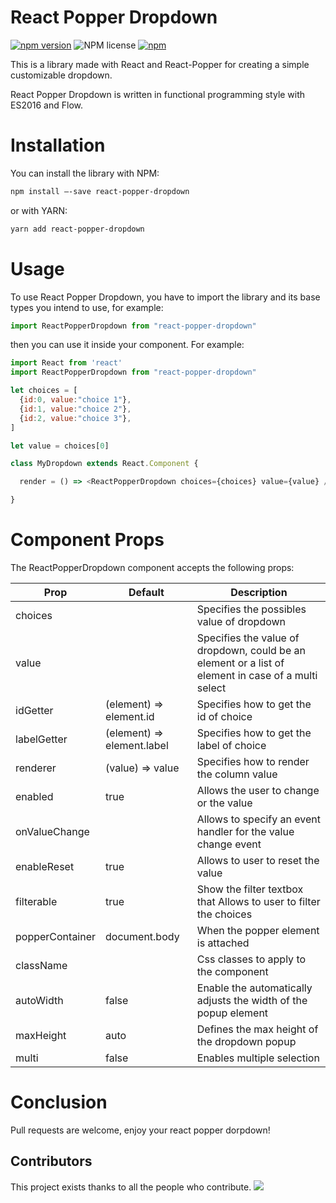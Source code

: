 # React Popper Dropdown

[![npm version](https://badge.fury.io/js/react-popper-dropdown.svg)](https://badge.fury.io/js/react-popper-dropdown)
![NPM license](https://img.shields.io/github/license/energydrink9/react-popper-dropdown.svg)
[![npm](https://img.shields.io/npm/dm/react-popper-dropdown.svg)](https://www.npmjs.com/package/react-popper-dropdown)

This is a library made with React and React-Popper for creating a simple customizable dropdown.

React Popper Dropdown is written in functional programming style with ES2016 and Flow.


# Installation

You can install the library with NPM:

```bash
npm install –-save react-popper-dropdown
```

or with YARN:

```bash
yarn add react-popper-dropdown
```


# Usage

To use React Popper Dropdown, you have to import the library and its base types you intend to use, for example:

```javascript
import ReactPopperDropdown from "react-popper-dropdown"
```

then you can use it inside your component. For example:

```javascript
import React from 'react'
import ReactPopperDropdown from "react-popper-dropdown"

let choices = [
  {id:0, value:"choice 1"},
  {id:1, value:"choice 2"},
  {id:2, value:"choice 3"},
]

let value = choices[0]

class MyDropdown extends React.Component {

  render = () => <ReactPopperDropdown choices={choices} value={value} />

}
```


# Component Props

The ReactPopperDropdown component accepts the following props:

|Prop|Default|Description|
|---|---|---|
|choices| | Specifies the possibles value of dropdown|
|value| | Specifies the value of dropdown, could be an element or a list of element in case of a multi select|
|idGetter|(element) => element.id | Specifies how to get the id of choice |
|labelGetter|(element) => element.label | Specifies how to get the label of choice |
|renderer|(value) => value| Specifies how to render the column value |
|enabled| true | Allows the user to change or the value |
|onValueChange| | Allows to specify an event handler for the value change event|
|enableReset| true | Allows to user to reset the value|
|filterable| true |Show the filter textbox that Allows to user to filter the choices|
|popperContainer| document.body | When the popper element is attached|
|className| | Css classes to apply to the component|
|autoWidth|false| Enable the automatically adjusts the width of the popup element|
|maxHeight|auto| Defines the max height of the dropdown popup|
|multi|false|Enables multiple selection|


# Conclusion

Pull requests are welcome, enjoy your react popper dorpdown!


## Contributors

This project exists thanks to all the people who contribute. 
<a href="https://github.com/energydrink9/react-popper-dropdown/contributors"><img src="https://opencollective.com/react-popper-dropdown/contributors.svg?width=890&button=false" /></a>


